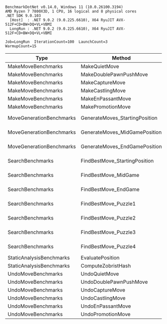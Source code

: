 ```

BenchmarkDotNet v0.14.0, Windows 11 (10.0.26100.3194)
AMD Ryzen 7 7800X3D, 1 CPU, 16 logical and 8 physical cores
.NET SDK 9.0.103
  [Host]  : .NET 9.0.2 (9.0.225.6610), X64 RyuJIT AVX-512F+CD+BW+DQ+VL+VBMI
  LongRun : .NET 9.0.2 (9.0.225.6610), X64 RyuJIT AVX-512F+CD+BW+DQ+VL+VBMI

Job=LongRun  IterationCount=100  LaunchCount=3  
WarmupCount=15  

```
| Type                     | Method                         | InvocationCount | UnrollFactor | Mean             | Error          | StdDev         | Median           | Gen0      | Gen1      | Gen2      | Allocated  |
|------------------------- |------------------------------- |---------------- |------------- |-----------------:|---------------:|---------------:|-----------------:|----------:|----------:|----------:|-----------:|
| MakeMoveBenchmarks       | MakeQuietMove                  | 1               | 1            |      2,543.43 ns |     123.730 ns |     641.550 ns |      2,600.00 ns |         - |         - |         - |      400 B |
| MakeMoveBenchmarks       | MakeDoublePawnPushMove         | 1               | 1            |      2,281.38 ns |     117.677 ns |     611.214 ns |      2,175.00 ns |         - |         - |         - |      400 B |
| MakeMoveBenchmarks       | MakeCaptureMove                | 1               | 1            |      3,054.28 ns |     133.177 ns |     684.580 ns |      3,100.00 ns |         - |         - |         - |      400 B |
| MakeMoveBenchmarks       | MakeCastlingMove               | 1               | 1            |      3,177.82 ns |     145.079 ns |     747.062 ns |      3,200.00 ns |         - |         - |         - |      112 B |
| MakeMoveBenchmarks       | MakeEnPassantMove              | 1               | 1            |      2,917.57 ns |     152.522 ns |     789.483 ns |      2,900.00 ns |         - |         - |         - |      112 B |
| MakeMoveBenchmarks       | MakePromotionMove              | 1               | 1            |      2,244.07 ns |     116.457 ns |     601.761 ns |      2,350.00 ns |         - |         - |         - |      400 B |
| MoveGenerationBenchmarks | GenerateMoves_StartingPosition | 1               | 1            |     44,513.43 ns |     999.499 ns |   5,056.345 ns |     42,900.00 ns |         - |         - |         - |      400 B |
| MoveGenerationBenchmarks | GenerateMoves_MidGamePosition  | 1               | 1            |     83,703.04 ns |   1,519.966 ns |   7,406.660 ns |     81,900.00 ns |         - |         - |         - |      400 B |
| MoveGenerationBenchmarks | GenerateMoves_EndGamePosition  | 1               | 1            |     50,907.67 ns |   1,150.423 ns |   5,861.706 ns |     49,700.00 ns |         - |         - |         - |      112 B |
| SearchBenchmarks         | FindBestMove_StartingPosition  | 1               | 1            | 16,519,009.43 ns | 105,499.036 ns | 547,022.503 ns | 16,588,300.00 ns | 1000.0000 | 1000.0000 | 1000.0000 |  5860032 B |
| SearchBenchmarks         | FindBestMove_MidGame           | 1               | 1            | 15,365,601.37 ns |  99,194.401 ns | 510,786.637 ns | 15,471,300.00 ns | 1000.0000 | 1000.0000 | 1000.0000 |  5860032 B |
| SearchBenchmarks         | FindBestMove_EndGame           | 1               | 1            |  5,733,862.71 ns |  62,077.030 ns | 320,767.721 ns |  5,623,700.00 ns |         - |         - |         - |  2818288 B |
| SearchBenchmarks         | FindBestMove_Puzzle1           | 1               | 1            |  8,736,331.82 ns |  78,099.692 ns | 397,229.936 ns |  8,797,500.00 ns | 1000.0000 | 1000.0000 | 1000.0000 |  5860032 B |
| SearchBenchmarks         | FindBestMove_Puzzle2           | 1               | 1            |  2,251,015.38 ns |  34,424.504 ns | 179,106.402 ns |  2,158,050.00 ns |         - |         - |         - |  1352128 B |
| SearchBenchmarks         | FindBestMove_Puzzle3           | 1               | 1            | 28,575,422.15 ns | 151,930.131 ns | 776,872.590 ns | 28,449,700.00 ns | 1000.0000 | 1000.0000 | 1000.0000 | 12168632 B |
| SearchBenchmarks         | FindBestMove_Puzzle4           | 1               | 1            | 28,326,049.31 ns | 100,552.898 ns | 513,253.753 ns | 28,255,050.00 ns | 1000.0000 | 1000.0000 | 1000.0000 | 12168968 B |
| StaticAnalysisBenchmarks | EvaluatePosition               | Default         | 16           |         26.98 ns |       0.084 ns |       0.429 ns |         26.89 ns |         - |         - |         - |          - |
| StaticAnalysisBenchmarks | ComputeZobristHash             | Default         | 16           |         22.80 ns |       0.070 ns |       0.359 ns |         22.70 ns |         - |         - |         - |          - |
| UndoMoveBenchmarks       | UndoQuietMove                  | 1               | 1            |        776.57 ns |      73.189 ns |     372.253 ns |        600.00 ns |         - |         - |         - |      112 B |
| UndoMoveBenchmarks       | UndoDoublePawnPushMove         | 1               | 1            |        777.89 ns |      77.401 ns |     399.258 ns |        600.00 ns |         - |         - |         - |      400 B |
| UndoMoveBenchmarks       | UndoCaptureMove                | 1               | 1            |        754.77 ns |      63.892 ns |     323.221 ns |        600.00 ns |         - |         - |         - |      400 B |
| UndoMoveBenchmarks       | UndoCastlingMove               | 1               | 1            |        804.80 ns |      66.806 ns |     330.565 ns |        700.00 ns |         - |         - |         - |      400 B |
| UndoMoveBenchmarks       | UndoEnPassantMove              | 1               | 1            |        817.57 ns |      91.386 ns |     473.031 ns |        600.00 ns |         - |         - |         - |      112 B |
| UndoMoveBenchmarks       | UndoPromotionMove              | 1               | 1            |        847.78 ns |      81.359 ns |     418.948 ns |        700.00 ns |         - |         - |         - |      400 B |

